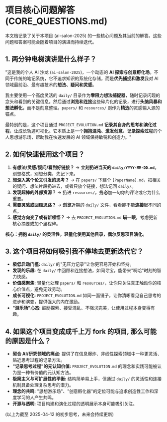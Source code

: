 # 项目核心问题解答 (CORE_QUESTIONS.md)

本文档记录了关于本项目 (ai-salon-2025) 的一些核心问题及其当前的解答。这些问题和答案可能会随着项目的演进而持续迭代。

## 1. 两分钟电梯演讲是什么样子？

"这是我的个人 AI 沙龙 (`ai-salon-2025`)，一个动态的 **AI 探索与创意孵化场**。不同于传统的笔记系统，它不追求知识的系统化存储，而是**优先捕捉和激发**我对 AI 领域最前沿、最有趣技术的**想法、疑问和灵感**。

我主要使用一个高度灵活的 `daily/` 目录作为**零阻力想法捕捉器**，随时记录闪现的念头和看到的关键信息。然后通过**浏览和连接**这些碎片化的记录，进行**头脑风暴和想法孵化**，而不是刻意整理。`papers/` 和 `resources/` 则作为**精选**的灵感输入源的锚点。

最特别的是，这个项目通过 `PROJECT_EVOLUTION.md` **记录其自身的思考和演化过程**，让成长轨迹可视化。它本质上是一个**拥抱混沌、激发创意、记录探索过程**的个人思想游乐场，帮助我在快速发展的 AI 领域保持敏锐和创造力。"

## 2. 如何快速使用这个项目？

1.  **有想法/灵感/疑问/看到好链接？** -> **立刻扔进当天的 `daily/YYYY-MM-DD.md`**。别想格式，别想分类，先记下来。
2.  **想深入某个论文引发的思考？** -> 在 `papers/` 下建个 `[PaperName].md`，把相关的疑问、想法片段扔进去，或者只放个链接，想法记回 `daily/`。
3.  **发现超棒的外部资源？** -> 扔进 `resources/`，**务必**加一句你的评论或它为什么重要。
4.  **需要灵感或回顾思路？** -> **浏览**近期的 `daily/` 文件，看看能不能**连接**起不同的点。
5.  **感觉方向变了或有新领悟？** -> 去 `PROJECT_EVOLUTION.md` **瞄一眼**，考虑更新核心摘要或加个里程碑。

**核心：拥抱 `daily/` 的灵活性，轻量化使用其他目录，偶尔反思项目演化。**

## 3. 这个项目将如何吸引我不停地去更新迭代它？

*   **极低启动门槛:** `daily/` 的"无压力记录"让你更容易开始和坚持。
*   **发现的乐趣:** 在 `daily/` 中回顾和连接想法，如同寻宝，能带来"啊哈"时刻的智力快感。
*   **价值感聚焦:** 轻量化处理 `papers/` 和 `resources/`，让你只关注真正触动你的核心价值点，避免无效劳动。
*   **成长可视化:** `PROJECT_EVOLUTION.md` 如同一面镜子，让你清晰看见自己思考的进步和演变，提供强大的内在激励。
*   **"游乐场"心态:** 鼓励探索、接受混乱、不强求完美，让使用过程本身变得有趣。

## 4. 如果这个项目变成成千上万 fork 的项目, 那么可能的原因是什么？

*   **契合 AI/研究领域的痛点:** 提供了在信息爆炸、非线性探索领域中一种更灵活、贴近思考过程的记录方法。
*   **"记录思考过程"的元认知价值:** `PROJECT_EVOLUTION.md` 的理念和实践可能被认为是一种有价值的元认知方法。
*   **极简主义与可扩展性的平衡:** 结构简单易上手，但通过 `daily/` 的灵活性和连接机制具备处理复杂思考的潜力。
*   **理念的共鸣:** "思想游乐场"、"创意孵化器"的定位可能与追求创造性工作和深度学习的人产生共鸣。
*   **开源与透明:** 项目构建和演化过程的透明展示本身可能吸引关注。

(以上为截至 2025-04-12 的初步思考，未来会持续更新) 